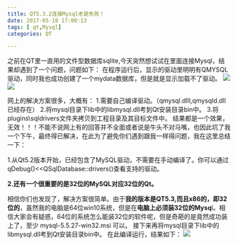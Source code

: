 ```yaml
---
title: QT5.3.2连接Mysql老是失败！
date: 2017-05-18 17:00:13
tags: [	qt,Mysql]
categories: QT

---
```


之前在QT里一直用的文件型数据库sqlite,今天突然想试试在里面连接Mysql，结果却遇到了一个问题，问题如下：
在程序运行后，显示的驱动里明明有QMYSQL驱动，同时我也成功创建了一个mydata数据库，但是就是显示加载不了驱动。
![](http://ols4zt49w.bkt.clouddn.com/1495098343%281%29.png)
![](http://ols4zt49w.bkt.clouddn.com/1495098462%281%29.png)

网上的解决方案很多，大概有：
1.需要自己编译驱动。（qmysql.dlll,qmysqld.dll已经存在）
2.将mysql目录下lib中的libmysql.dll考到Qt安装目录bin中。
3.将plugins\sqldrivers文件夹拷贝到工程目录及其目标文件中。
结果都是一个效果，无效！！！不能不说网上有的回答并不全面或者说是牛头不对马嘴，也因此坑了我一个下午，最终得已解决，在此为了避免你们遇到跟我一样得问题，我在这里总结一下：

1.从Qt5.2版本开始，已经包含了MySQL驱动，不需要在手动编译了。你可以通过qDebug()<<QSqlDatabase::drivers()查看支持的驱动。


**2.还有一个很重要的是32位的MySQL对应32位的Qt。**

相信你们也发现了，解决方案很简单。由于**我的版本是QT5.3,而且x86的，即32位的**，虽然我的电脑是64位win10系统，但是在**电脑上必须装32位的Mysq**l。相信大家会有疑惑，64位的系统怎么能装32位的软件呢，但是奇葩的是竟然成功装上了，至少 mysql-5.5.27-win32.msi 可以。
接下来再将mysql目录下lib中的libmysql.dll考到Qt安装目录bin中。
在此编译运行，结果如下：
![](http://ols4zt49w.bkt.clouddn.com/1495100021%281%29.png)